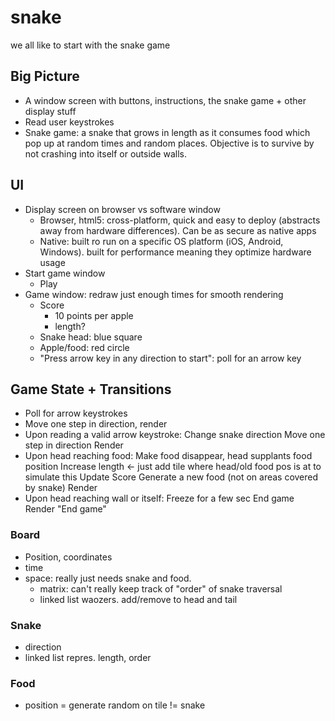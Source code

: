 # snake
we all like to start with the snake game

## Big Picture
- A window screen with buttons, instructions, the snake game + other display stuff
- Read user keystrokes
- Snake game: a snake that grows in length as it consumes food which pop up at random times and random places. Objective is to survive by not crashing into itself or outside walls.


## UI
- Display screen on browser vs software window
  - Browser, html5: cross-platform, quick and easy to deploy (abstracts away from hardware differences). Can be as secure as native apps
  - Native: built ro run on a specific OS platform (iOS, Android, Windows). built for performance meaning they optimize hardware usage
- Start game window
    - Play
- Game window: redraw just enough times for smooth rendering
    - Score
        - 10 points per apple
        - length?
    - Snake head: blue square
    - Apple/food: red circle
    - "Press arrow key in any direction to start": poll for an arrow key

## Game State + Transitions
- Poll for arrow keystrokes
- Move one step in direction, render
- Upon reading a valid arrow keystroke:
    Change snake direction
    Move one step in direction
    Render
- Upon head reaching food:
    Make food disappear, head supplants food position
    Increase length <- just add tile where head/old food pos is at to simulate this
    Update Score
    Generate a new food (not on areas covered by snake)
    Render
- Upon head reaching wall or itself:
    Freeze for a few sec
    End game
    Render "End game"


### Board
- Position, coordinates
- time
- space: really just needs snake and food.
    - matrix: can't really keep track of "order" of snake traversal
    - linked list waozers. add/remove to head and tail

### Snake
- direction
- linked list repres. length, order

### Food
- position = generate random on tile != snake

